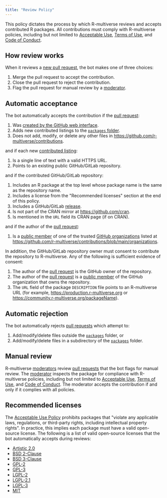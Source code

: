 ```yaml
---
title: "Review Policy"
---
```


This policy dictates the process by which R-multiverse reviews and accepts contributed R packages.
All contributions must comply with R-multiverse policies, including but not limited to [Acceptable Use](https://r-multiverse.org/aup.html), [Terms of Use](https://r-multiverse.org/terms.html), and [Code of Conduct](https://r-multiverse.org/conduct.html).

## How review works

When it reviews a [new pull request](https://github.com/r-multiverse/contributions/pulls), the bot makes one of three choices:

1. Merge the pull request to accept the contribution.
2. Close the pull request to reject the contribution.
3. Flag the pull request for manual review by a [moderator](https://r-multiverse.org/governance.html#moderator).

## Automatic acceptance

The bot automatically accepts the contribution if the [pull request](https://github.com/r-multiverse/contributions/pulls):

1. Was [created by the GitHub web interface](https://r-multiverse.org/contributors.html).
1. Adds new contributed listings to the [`packages` folder](https://github.com/r-multiverse/contributions/tree/main/packages).
1. Does not add, modify, or delete any other files in <https://github.com/r-multiverse/contributions>.

and if each new [contributed listing](https://github.com/r-multiverse/contributions/tree/main/packages):

1. Is a single line of text with a valid HTTPS URL.
1. Points to an existing public GitHub/GitLab repository.

and if the contributed GitHub/GitLab repository:

1. Includes an R package at the top level whose package name is the same as the repository name.
1. Includes a license from the "Recommended licenses" section at the end of this policy.
1. Includes a GitHub/GitLab [release](https://docs.github.com/en/repositories/releasing-projects-on-github/about-releases).
1. Is not part of the CRAN mirror at <https://github.com/cran>.
1. Is mentioned in the `URL` field its CRAN page (if on CRAN).

and if the author of the [pull request](https://github.com/r-multiverse/contributions/pulls):

1. Is a [public member](https://docs.github.com/en/account-and-profile/setting-up-and-managing-your-personal-account-on-github/managing-your-membership-in-organizations/publicizing-or-hiding-organization-membership) of one of the trusted [GitHub organizations](https://docs.github.com/en/organizations/collaborating-with-groups-in-organizations/about-organizations) listed at <https://github.com/r-multiverse/contributions/blob/main/organizations>.

In addition, the GitHub/GitLab repository owner must consent to contribute the repository to R-multiverse. Any of the following is sufficient evidence of consent:

1. The author of the [pull request](https://github.com/r-multiverse/contributions/pulls) is the GitHub owner of the repository.
1. The author of the [pull request](https://github.com/r-multiverse/contributions/pulls) is a [public member](https://docs.github.com/en/account-and-profile/setting-up-and-managing-your-personal-account-on-github/managing-your-membership-in-organizations/publicizing-or-hiding-organization-membership) of the GitHub organization that owns the repository.
1. The `URL` field of the package `DESCRIPTION` file points to an R-multiverse URL (for example, <https://production.r-multiverse.org> or <https://community.r-multiverse.org/packageName>).

## Automatic rejection

The bot automatically rejects [pull requests](https://github.com/r-multiverse/contributions/pulls) which attempt to:

1. Add/modify/delete files outside the [`packages`](https://github.com/r-multiverse/contributions/tree/main/packages) folder, or
1. Add/modify/delete files in a subdirectory of the [`packages`](https://github.com/r-multiverse/contributions/tree/main/packages) folder.

## Manual review

R-multiverse [moderators](https://r-multiverse.org/governance.html#moderator) review [pull requests](https://github.com/r-multiverse/contributions/pulls) that the bot flags for manual review.
The [moderator](https://r-multiverse.org/governance.html#moderator) inspects the package for compliance with R-multiverse policies, including but not limited to [Acceptable Use](https://r-multiverse.org/aup.html), [Terms of Use](https://r-multiverse.org/terms.html), and [Code of Conduct](https://r-multiverse.org/conduct.html).
The moderator accepts the contribution if and only if it complies with all policies.

## Recommended licenses

The [Acceptable Use Policy](https://r-multiverse.org/aup.html) prohibits packages that "violate any applicable laws, regulations, or third-party rights, including intellectual property rights".
In practice, this implies each package must have a valid open-source license.
The following is a list of valid open-source licenses that the bot automatically accepts during reviews:

* [Artistic 2.0](https://opensource.org/license/artistic-2-0)
* [BSD 2-Clause](https://opensource.org/license/bsd-2-clause)
* [BSD 3-Clause](https://opensource.org/license/bsd-3-clause)
* [GPL-2](https://opensource.org/license/gpl-2-0)
* [GPL-3](https://opensource.org/license/gpl-3-0)
* [LGPL-2](https://opensource.org/license/lgpl-2-0)
* [LGPL-2.1](https://opensource.org/license/lgpl-2-1)
* [LGPL-3](https://opensource.org/license/lgpl-3-0)
* [MIT](https://opensource.org/license/mit)
